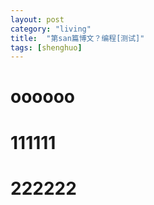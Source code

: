 ```yaml
---
layout: post
category: "living"
title:  "第san篇博文？编程[测试]"
tags: [shenghuo]
---
```

# oooooo

# 111111

# 222222
